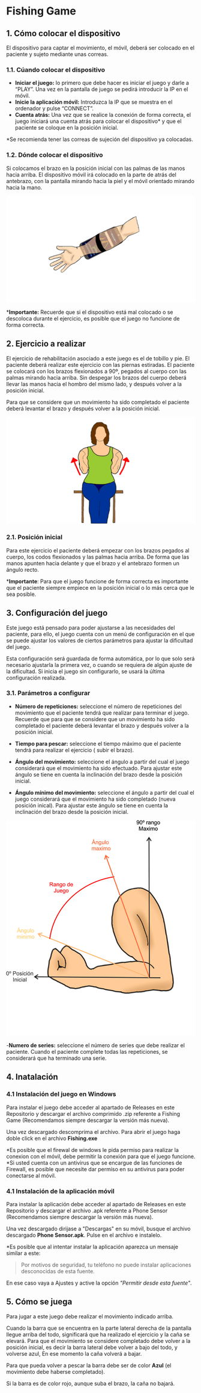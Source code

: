 # Fishing Game
## 1. Cómo colocar el dispositivo
El dispositivo para captar el movimiento, el móvil, deberá ser colocado en el paciente y sujeto mediante unas correas.
### 1.1. Cúando colocar el dispositivo
- **Iniciar el juego:**  lo primero que debe hacer es iniciar el juego y darle a “PLAY”. Una vez en la pantalla de juego se pedirá introducir la IP en el móvil.
- **Inicie la aplicación móvil:**  Introduzca la IP que se muestra en el ordenador y pulse “CONNECT”.
- **Cuenta atrás:**  Una vez que se realice la conexión de forma correcta, el juego iniciará una cuenta atrás para colocar el dispositivo* y que el paciente se coloque en la posición inicial.

*Se recomienda tener las correas de sujeción del dispositivo ya colocadas.

### 1.2. Dónde colocar el dispositivo
Si colocamos el brazo en la posición inicial con las palmas de las manos hacia arriba.
El dispositivo móvil irá colocado en la parte de atrás del antebrazo, con la pantalla mirando hacia la piel y el móvil orientado mirando hacia la mano.

![Imagen colocación dispositivo](https://github.com/raulblas7/Videojuegos-para-terapia-de-rehabilitacion/blob/main/Dispositivo%20brazo%20fishing.png)

***Importante:** Recuerde que si el dispositivo está mal colocado o se descoloca durante el ejercicio, es posible que el juego no funcione de forma correcta.

## 2. Ejercicio a realizar

El ejercicio de rehabilitación asociado a este juego es el de tobillo y pie.
El paciente deberá realizar este ejercicio con las piernas estiradas.
El paciente se colocará con los brazos flexionados a 90º, pegados al cuerpo con las palmas mirando hacia arriba. Sin despegar los brazos del cuerpo deberá llevar las manos hacia el hombro del mismo lado, y después volver a la posición inicial.

 Para que se considere que un movimiento ha sido completado el paciente deberá levantar el brazo y después volver a la posición inicial.

![Imagen Ejercicio ](https://github.com/raulblas7/Videojuegos-para-terapia-de-rehabilitacion/blob/main/Ejercicio%20codo.png)

 ### 2.1. Posición inicial
 Para este ejercicio el paciente deberá empezar con los brazos pegados al cuerpo, los codos flexionados y las palmas hacia arriba. De forma que las manos apunten hacia delante y que el brazo y el antebrazo formen un ángulo recto.

***Importante**: Para que el juego funcione de forma correcta es importante que el paciente siempre empiece en la posición inicial o lo más cerca que le sea posible.

## 3. Configuración del juego
Este juego está pensado para poder ajustarse a las necesidades del paciente, para ello, el juego cuenta con un menú de configuración en el que se puede ajustar los valores de ciertos parámetros para ajustar la dificultad del juego.

Esta configuración será guardada de forma automática, por lo que solo será necesario ajustarla la primera vez, o cuando se requiera de algún ajuste de la dificultad.
Si inicia el juego sin configurarlo, se usará la última configuración realizada.

### 3.1. Parámetros a configurar

 - **Número de repeticiones:** seleccione el número de repeticiones del movimiento que el paciente tendrá que realizar para terminar el juego. Recuerde que para que se considere que un movimiento ha sido completado el paciente deberá levantar el brazo y después volver a la posición inicial.

  - **Tiempo para pescar:**  seleccione el tiempo máximo que el paciente tendrá para realizar el ejercicio ( subir el brazo).

  - **Ángulo del movimiento:**  seleccione el ángulo a partir del cual el juego considerará que el movimiento ha sido efectuado.
Para ajustar este ángulo se tiene en cuenta la inclinación del brazo desde la posición inicial.

  - **Ángulo mínimo del movimiento:**  seleccione el ángulo a partir del cual el juego considerará que el movimiento ha sido completado (nueva posición inical).
Para ajustar este ángulo se tiene en cuenta la inclinación del brazo desde la posición inicial.

![Imagen Rango movimiento ](https://github.com/raulblas7/Videojuegos-para-terapia-de-rehabilitacion/blob/main/Rango%20Ejer%20Fishing.png)

-**Numero de series:** seleccione el número de series que debe realizar el paciente.
Cuando el paciente complete todas las repeticiones, se considerará que ha terminado una serie.

## 4. Inatalación

### 4.1 Instalación del juego en Windows
Para instalar el juego debe acceder al apartado de Releases en este Repositorio y descargar el archivo comprimido .zip referente a Fishing Game (Recomendamos siempre descargar la versión más nueva).

Una vez descargado descomprima el archivo.
Para abrir el juego haga doble click en el archivo **Fishing.exe**

*Es posible que el firewal de windows le pida permiso para realizar la conexion con el móvil, debe permitir la conexión para que el juego funcione.
*Si usted cuenta con un antivirus que se encargue de las funciones de Firewall, es posible que necesite dar permiso en su antivirus para poder conectarse al móvil.

### 4.1 Instalación de la aplicación móvil

Para instalar la aplicación debe acceder al apartado de Releases en este Repositorio y descargar el archivo .apk referente a Phone Sensor (Recomendamos siempre descargar la versión más nueva).

Una vez descargado dirijase a "Descargas" en su móvil, busque el archivo descargado **Phone Sensor.apk**.
Pulse en el archivo e instalelo.

*Es posible que al intentar instalar la aplicación aparezca un mensaje similar a este: 
> Por motivos de seguridad, tu teléfono no puede instalar aplicaciones desconocidas de esta fuente.

En ese caso vaya a Ajustes y active la opción *"Permitir desde esta fuente"*.

## 5. Cómo se juega

Para jugar a este juego debe realizar el movimiento indicado arriba.

Cuando la barra que se encuentra en la parte lateral derecha de la pantalla llegue arriba del todo, significará que ha realizado el ejercicio y la caña se elevará. Para que el movimiento se considere completado debe volver a la posición inicial, es decir la barra lateral debe volver a bajo del todo, y volverse azul, En ese momento la caña volverá a bajar. 

Para que pueda volver a pescar la barra debe ser de color **Azul** (el movimiento debe haberse completado).

Si la barra es de color rojo, aunque suba el brazo, la caña no bajará.



